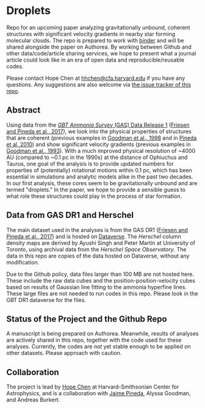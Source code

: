 # Droplets
Repo for an upcoming paper analyzing gravitationally unbound, coherent structures with significant velocity gradients in nearby star forming molecular clouds.  The repo is prepared to work with [binder](http://mybinder.org) and will be shared alongside the paper on Authorea.  By working between Github and other data/code/article sharing services, we hope to present what a journal article could look like in an era of open data and reproducible/reusable codes.

Please contact Hope Chen at hhchen@cfa.harvard.edu if you have any questions.  Any suggestions are also welcome via [the issue tracker of this repo](https://github.com/hopehhchen/Droplets/issues).

## Abstract
Using data from the [*GBT Ammonia Survey* (GAS) Data Release 1](https://dataverse.harvard.edu/dataverse/GAS_Project) ([Friesen and Pineda et al., 2017](https://ui.adsabs.harvard.edu/#abs/2017ApJ...843...63F/abstract)), we look into the physical properties of structures that are coherent (previous examples in [Goodman et al., 1998](https://ui.adsabs.harvard.edu/#abs/1998ApJ...504..223G/abstract) and in [Pineda et al, 2010](https://ui.adsabs.harvard.edu/#abs/2010ApJ...712L.116P/abstract)) and show significant velocity gradients (previous examples in [Goodman et al., 1993](https://ui.adsabs.harvard.edu/#abs/1993ApJ...406..528G/abstract)).  With a much improved physical resolution of ~4000 AU (compared to ~0.1 pc in the 1990s) at the distance of Ophiuchus and Taurus, one goal of the analysis is to provide updated numbers for properties of (potentially) rotational motions within 0.1 pc, which has been essential in simulations and analytic models alike in the past two decades.  In our first analysis, these cores seem to be gravitationally unbound and are termed "droplets."  In the paper, we hope to provide a sensible guess to what role these structures could play in the process of star formation.

## Data from GAS DR1 and Herschel
The main dataset used in the analyses is from the GAS DR1 ([Friesen and Pineda et al., 2017](https://ui.adsabs.harvard.edu/#abs/2017ApJ...843...63F/abstract)) and is hosted on [Dataverse](https://dataverse.harvard.edu/dataverse/GAS_Project).  The *Herschel* column density maps are derived by Ayushi Singh and Peter Martin at University of Toronto, using archival data from the *Herschel Space Observatory*.  The data in this repo are copies of the data hosted on Dataverse, without any modification.

Due to the Github policy, data files larger than 100 MB are not hosted here.  These include the raw data cubes and the position-position-velocity cubes based on results of Gaussian line fitting to the ammonia hyperfine lines.  These large files are not needed to run codes in this repo.  Please look in the GBT DR1 dataverse for the files.

## Status of the Project and the Github Repo
A manuscript is being prepared on Authorea.  Meanwhile, results of analyses are actively shared in this repo, together with the code used for these analyses.  Currently, the codes are *not* yet stable enough to be applied on other datasets.  Please approach with caution.

## Collaboration
The project is lead by [Hope Chen](https://github.com/hopehhchen) at Harvard-Smithsonian Center for Astrophysics, and is a collaboration with [Jaime Pineda](https://github.com/jpinedaf), Alyssa Goodman, and Andreas Burkert.
